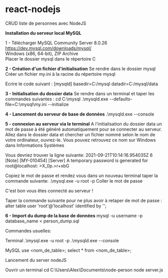 # react-nodejs
CRUD liste de personnes avec NodeJS

**Installation du serveur local MySQL**

1 - Télécharger MySQL Community Server 8.0.26
https://dev.mysql.com/downloads/mysql/ <br/>
Windows (x86, 64-bit), ZIP Archive <br/>
Placer le dossier mysql dans le répertoire C

**2 - Création d'un fichier d'initialisation**
Se rendre dans le dossier mysql
Créer un fichier my.ini à la racine du répertoire mysql

Ecrire le code suivant :
[mysqld]
basedir=C:/mysql
datadir=C:/mysql/data

**3 - Initialisation du dossier data**
Se rendre dans un terminal et taper les commandes suivantes :
cd C:\mysql
.\mysqld.exe --defaults-file=C:\mysql\my.ini --initialize

**4 - Lancement du serveur de base de données**
.\mysqld.exe --console

**5 - connexion au serveur via le terminal**
A l'initialisation du dossier data un mot de passe à été généré automatiquement pour se connecter au serveur.
Allez dans le dossier data et chercher un fichier nommé selon le nom de votre ordinateur, ouvrez-le.
Vous pouvez retrouvez ce nom sur Windows dans Informations Systèmes

Vous devriez trouver la ligne suivante: 
2021-09-21T10:14:16.954035Z 6 [Note] [MY-010454] [Server] A temporary password is generated for root@localhost: >X_0p.>r+xbG

Copiez le mot de passe et rendez vous dans un nouveau terminal
taper la commande suivante:
.\mysql.exe -u root -p
Coller le mot de passe

C'est bon vous êtes connecté au serveur !

Taper la commande suivante pour ne plus avoir à retaper de mot de passe :
alter table user 'root'@'localhost' identified by '';

**6 - Import du dump de la base de données**
mysql -u username -p database_name < person_dump.sql

Commandes usuelles:

Terminal
.\mysql.exe -u root -p
.\mysqld.exe --console

MySQL
use <nom_de_table>;
select * from <nom_de_table>;

Lancement du server nodeJS
 
Ouvrir un terminal
cd C:\Users\Alex\Documents\node-person
node server.js

